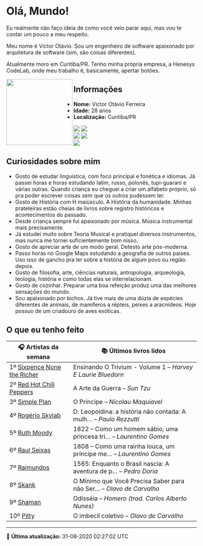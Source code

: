 # Olá, Mundo!

Eu realmente não faço ideia de como você veio parar aqui, mas vou te contar um pouco a meu respeito.

Meu nome é Victor Otávio. Sou um engenheiro de software apaixonado por arquitetura de software (sim, são coisas diferentes).

Atualmente moro em Curitiba/PR. Tenho minha própria empresa, a Henesys CodeLab, onde meu trabalho é, basicamente, apertar botões.

<img align="left" src="https://github.com/vctrtvfrrr/vctrtvfrrr/raw/master/octocat.png" alt="" width="175" />

## Informações

- **Nome:** Victor Otávio Ferreira
- **Idade:** 28 anos
- **Localização:** Curitiba/PR

[![](https://img.shields.io/badge/LinkedIn-victorotavio-blue)](https://www.linkedin.com/in/victorotavio/) [![](https://img.shields.io/badge/Twitter-@vctrtvfrrr-blue)](https://twitter.com/vctrtvfrrr)  
[![](https://img.shields.io/badge/GitHub-vctrtvfrrr-24292e)](https://github.com/vctrtvfrrr) [![](https://img.shields.io/badge/GitLab-vctrtvfrrr-ec5d16)](https://gitlab.com/vctrtvfrrr)  
[![](https://img.shields.io/badge/Email-victor@otavioferreira.com.br-red)](mailto:victor@otavioferreira.com.br)  

## Curiosidades sobre mim

-   Gosto de estudar linguística, com foco principal e fonética e idiomas. Já passei horas e horas estudando latim, russo, polonês, tupi-guarani e várias outras. Quando criança eu cheguei a criar um alfabeto próprio, só pra poder escrever coisas sem que os outros pudessem ler.
-   Gosto de História com H maiúsculo. A História da humanidade. Minhas prateleiras estão cheias de livros sobre registro históricos e acontecimentos do passado.
-   Desde criança sempre fui apaixonado por música. Música instrumental mais precisamente.
-   Já estudei muito sobre Teoria Musical e pratiquei diversos instrumentos, mas nunca me tornei suficientemente bom nisso.
-   Gosto de apreciar arte de um modo geral. Detesto arte pós-moderna.
-   Passo horas no Google Maps estudando a geografia de outros países. Uso isso de gancho pra ler sobre a história de algum povo ou região depois.
-   Gosto de filosofia, arte, ciências naturais, antropologia, arqueologia, teologia, história e como todas elas se interrelacionam.
-   Gosto de cozinhar. Preparar uma boa refeição produz uma das melhores sensações do mundo.
-   Sou apaixonado por bichos. Já tive mais de uma dúzia de espécies diferentes de animais, de mamiferos a répteis, peixes a aracnídeos. Hoje possuo de um criadouro de aves exóticas.


## O que eu tenho feito

|                               🎧 Artistas da semana                               |                      📚 Últimos livros lidos                      |
|-----------------------------------------------------------------------------------|-------------------------------------------------------------------|
| 1º [Sixpence None the Richer](https://www.last.fm/music/Sixpence+None+the+Richer) | Ensinando O Trivium - Volume 1	–	_Harvey E Laurie Bluedorn_         |
| 2º [Red Hot Chili Peppers](https://www.last.fm/music/Red+Hot+Chili+Peppers)       | A Arte da Guerra	–	_Sun Tzu_                                        |
| 3º [Simple Plan](https://www.last.fm/music/Simple+Plan)                           | O Príncipe	–	_Nicolau Maquiavel_                                    |
| 4º [Rogério Skylab](https://www.last.fm/music/Rog%C3%A9rio+Skylab)                | D. Leopoldina: a história não contada: A mulh…	–	_Paulo Rezzutti_   |
| 5º [Ruth Moody](https://www.last.fm/music/Ruth+Moody)                             | 1822 – Como um homem sábio, uma princesa tri…	–	_Laurentino Gomes_  |
| 6º [Raul Seixas](https://www.last.fm/music/Raul+Seixas)                           | 1808 – Como uma rainha louca, um príncipe me…	–	_Laurentino Gomes_  |
| 7º [Raimundos](https://www.last.fm/music/Raimundos)                               | 1565: Enquanto o Brasil nascia: A aventura de p…	–	_Pedro Doria_    |
| 8º [Skank](https://www.last.fm/music/Skank)                                       | O Mínimo que Você Precisa Saber para não Ser…	–	_Olavo de Carvalho_ |
| 9º [Shaman](https://www.last.fm/music/Shaman)                                     | Odisséia	–	_Homero (trad. Carlos Alberto Nunes)_                    |
| 10º [Pitty](https://www.last.fm/music/Pitty)                                      | O imbecil coletivo	–	_Olavo de Carvalho_                            |


---

🚀 **Última atualização:** 31-08-2020 02:27:02 UTC